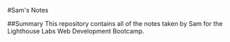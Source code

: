 #Sam's Notes

##Summary
This repository contains all of the notes taken by Sam for the Lighthouse Labs Web Development Bootcamp.
